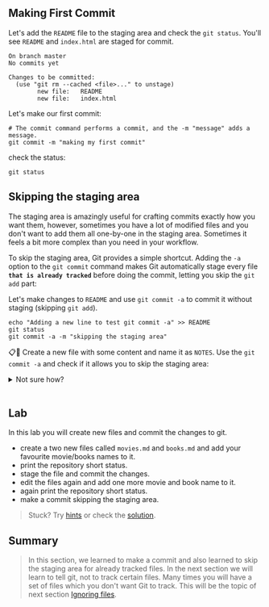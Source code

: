 ## Making First Commit

Let's add the `README` file to the staging area and check the `git status`. You'll see `README` and `index.html` are staged for commit.

```
On branch master
No commits yet

Changes to be committed:
  (use "git rm --cached <file>..." to unstage)
        new file:   README
        new file:   index.html
```

Let's make our first commit:

```shell
# The commit command performs a commit, and the -m "message" adds a message.
git commit -m "making my first commit"
```

check the status:
```
git status
```

## Skipping the staging area
The staging area is amazingly useful for crafting commits exactly how you want them, however, sometimes you have a lot of modified files and you don't want to add them all one-by-one in the staging area. Sometimes it feels a bit more complex than you need in your workflow.

To skip the staging area, Git provides a simple shortcut. Adding the `-a` option to the `git commit` command makes Git automatically stage every file **`that is already tracked`** before doing the commit, letting you skip the `git add` part:

Let's make changes to `README` and use `git commit -a` to commit it without staging (skipping `git add`).
```
echo "Adding a new line to test git commit -a" >> README
git status
git commit -a -m "skipping the staging area"
```

📋🎤 Create a new file with some content and name it as `NOTES`. Use the `git commit -a` and check if it allows you to skip the staging area:

<details>
  <summary>Not sure how?</summary>

```shell
# creating a new file
echo "this file will contain my notes" > NOTES
git status
# this will not commit
git commit -a -m "trying to skip the staging area for a newfile NOTES"
git status
```
You will see the NOTES file was not committed. New files have to be added using `git add`. The `git commit -a` works only with already tracked files.

</details>
<br>

## Lab
In this lab you will create new files and commit the changes to git.

- create a two new files called `movies.md` and `books.md` and add your favourite movie/books names to it.
- print the repository short status.
- stage the file and commit the changes.
- edit the files again and add one more movie and book name to it.
- again print the repository short status.
- make a commit skipping the staging area.

> Stuck? Try [hints](commit-hints.md) or check the [solution](commit-solution.md).

## Summary
> In this section, we learned to make a commit and also learned to skip the staging area for already tracked files. In the next section we will learn to tell git, not to track certain files. Many times you will have a set of files which you don't want Git to track. This will be the topic of next section [Ignoring files](ignore.md).

